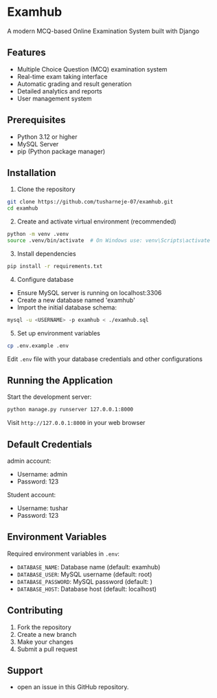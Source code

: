 # Examhub

A modern MCQ-based Online Examination System built with Django

## Features

- Multiple Choice Question (MCQ) examination system
- Real-time exam taking interface
- Automatic grading and result generation
- Detailed analytics and reports
- User management system

## Prerequisites

- Python 3.12 or higher
- MySQL Server
- pip (Python package manager)

## Installation

1. Clone the repository

```bash
git clone https://github.com/tusharneje-07/examhub.git
cd examhub
```

2. Create and activate virtual environment (recommended)

```bash
python -m venv .venv
source .venv/bin/activate  # On Windows use: venv\Scripts\activate
```

3. Install dependencies

```bash
pip install -r requirements.txt
```

4. Configure database

- Ensure MySQL server is running on localhost:3306
- Create a new database named 'examhub'
- Import the initial database schema:

```bash
mysql -u <USERNAME> -p examhub < ./examhub.sql
```

5. Set up environment variables

```bash
cp .env.example .env
```

Edit `.env` file with your database credentials and other configurations

## Running the Application

Start the development server:

```bash
python manage.py runserver 127.0.0.1:8000
```

Visit `http://127.0.0.1:8000` in your web browser

## Default Credentials

admin account:

- Username: admin
- Password: 123

Student account:

- Username: tushar
- Password: 123

## Environment Variables

Required environment variables in `.env`:

- `DATABASE_NAME`: Database name (default: examhub)
- `DATABASE_USER`: MySQL username (default: root)
- `DATABASE_PASSWORD`: MySQL password (default: <not-set>)
- `DATABASE_HOST`: Database host (default: localhost)

## Contributing

1. Fork the repository
2. Create a new branch
3. Make your changes
4. Submit a pull request

## Support

- open an issue in this GitHub repository.
